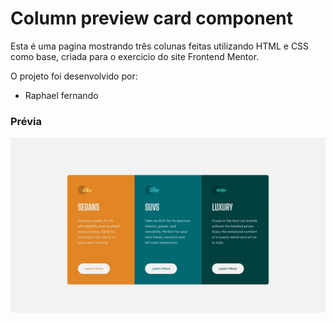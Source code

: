 # Column preview card component

Esta é uma pagina mostrando três colunas feitas utilizando HTML e CSS como base, criada para o exercicio do site Frontend Mentor.

O projeto foi desenvolvido por:

* Raphael fernando

### Prévia

<img src="design/desktop-design.jpg" alt="">
